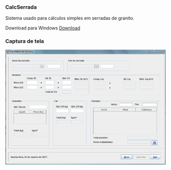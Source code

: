 ### CalcSerrada

Sistema usado para cálculos simples em serradas de granito.

Download para Windows
[Download](https://raw.githubusercontent.com/douglasgusson/calc-serrada/master/CalcSerrada.zip)

### Captura de tela
![Print desktop](https://raw.githubusercontent.com/douglasgusson/calc-serrada/master/img/print.PNG?raw=true "Desktop")
